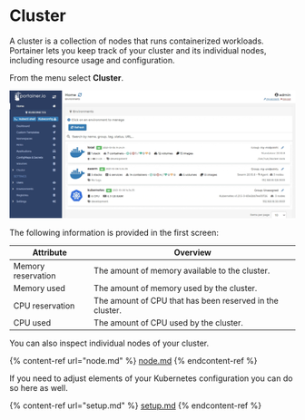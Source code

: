 # Cluster

A cluster is a collection of nodes that runs containerized workloads. Portainer lets you keep track of your cluster and its individual nodes, including resource usage and configuration.

From the menu select **Cluster**. 

![](../../../.gitbook/assets/2.9.1-cluster-1.gif)

The following information is provided in the first screen:

| **Attribute**      | **Overview**                                             |
| ------------------ | -------------------------------------------------------- |
| Memory reservation | The amount of memory available to the cluster.           |
| Memory used        | The amount of memory used by the cluster.                |
| CPU reservation    | The amount of CPU that has been reserved in the cluster. |
| CPU used           | The amount of CPU used by the cluster.                   |

You can also inspect individual nodes of your cluster.

{% content-ref url="node.md" %}
[node.md](node.md)
{% endcontent-ref %}

If you need to adjust elements of your Kubernetes configuration you can do so here as well.

{% content-ref url="setup.md" %}
[setup.md](setup.md)
{% endcontent-ref %}




